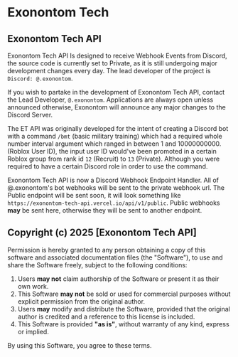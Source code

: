 # Exonontom Tech
## Exonontom Tech API
Exonontom Tech API Is designed to receive Webhook Events from Discord, the source code is currently set to Private, as it is still undergoing major development changes every day.
The lead developer of the project is `Discord: @.exonontom`.

If you wish to partake in the development of Exonontom Tech API, contact the Lead Developer, `@.exonontom`.
Applications are always open unless announced otherwise, Exonontom will announce any major changes to the Discord Server.

The ET API was originally developed for the intent of creating a Discord bot with a command `/bmt` (basic military training) which had a required whole number interval argument which ranged in between 1 and 10000000000. (Roblox User ID), the input user ID would've been promoted in a certain Roblox group from rank id `12` (Recruit) to `13` (Private). Although you were required to have a certain Discord role in order to use the command.

Exonontom Tech API is now  a Discord Webhook Endpoint Handler. All of @.exonontom's bot webhooks will be sent to the private webhook url.
The Public endpoint will be sent soon, it will look something like `https://exonontom-tech-api.vercel.io/api/v1/public`. Public webhooks **may** be sent here, otherwise they will be sent to another endpoint.

## Copyright (c) 2025 [Exonontom Tech API]

Permission is hereby granted to any person obtaining a copy of this software and associated documentation files (the "Software"), to use and share the Software freely, subject to the following conditions:

1. Users **may not** claim authorship of the Software or present it as their own work.
2. This Software **may not** be sold or used for commercial purposes without explicit permission from the original author.
3. Users **may** modify and distribute the Software, provided that the original author is credited and a reference to this license is included.
4. This Software is provided **"as is"**, without warranty of any kind, express or implied.

By using this Software, you agree to these terms.
